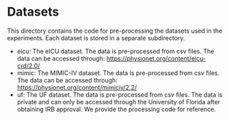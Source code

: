 # Datasets

This directory contains the code for pre-processing the datasets used in the experiments. Each dataset is stored in a separate subdirectory.

- eicu: The eICU dataset. The data is pre-processed from csv files. The data can be accessed through: https://physionet.org/content/eicu-crd/2.0/
- mimic: The MIMIC-IV dataset. The data is pre-processed from csv files. The data can be accessed through: https://physionet.org/content/mimiciv/2.2/
- uf: The UF dataset. The data is pre-processed from csv files. The data is private and can only be accessed through the University of Florida after obtaining IRB approval. We provide the processing code for reference.
